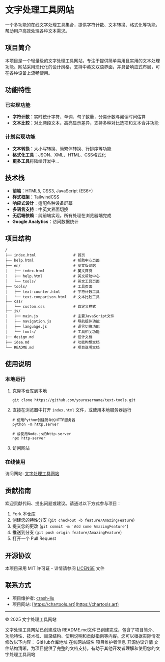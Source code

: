 # 文字处理工具网站

一个多功能的在线文字处理工具集合，提供字符计数、文本转换、格式化等功能，帮助用户高效处理各种文本需求。

## 项目简介

本项目是一个轻量级的文字处理工具网站，专注于提供简单易用且实用的文本处理功能。网站采用现代化的设计风格，支持中英文双语界面，并具备响应式布局，可在各种设备上流畅使用。

## 功能特性

### 已实现功能
- **字符计数**：实时统计字符、单词、句子数量，分类计数与阅读时间估算
- **文本比较**：对比两段文本，高亮显示差异，支持多种对比选项和文本合并功能

### 计划实现功能
- **文本转换**：大小写转换、简繁体转换、行排序等功能
- **格式化工具**：JSON、XML、HTML、CSS格式化
- **更多工具**将陆续开发中...

## 技术栈

- **前端**：HTML5, CSS3, JavaScript (ES6+)
- **样式框架**：TailwindCSS
- **响应式设计**：适配各种设备屏幕
- **多语言支持**：中英文界面切换
- **无后端依赖**：纯前端实现，所有处理在浏览器端完成
- **Google Analytics**：访问数据统计

## 项目结构

```
/
├── index.html                 # 首页
├── help.html                  # 帮助中心页面
├── en/                        # 英文版网站
│   ├── index.html             # 英文首页
│   ├── help.html              # 英文帮助中心
│   └── tools/                 # 英文工具页面
├── tools/                     # 工具页面
│   ├── text-counter.html      # 字符计数工具
│   └── text-comparison.html   # 文本比较工具
├── css/
│   └── custom.css             # 自定义样式
├── js/
│   ├── main.js                # 主要JavaScript文件
│   ├── navigation.js          # 导航组件功能
│   ├── language.js            # 语言切换功能
│   └── tools/                 # 工具相关功能
├── design.md                  # 设计文档
├── idea.md                    # 功能构想文档
└── README.md                  # 项目说明文档
```

## 使用说明

### 本地运行

1. 克隆本仓库到本地
   ```
   git clone https://github.com/yourusername/text-tools.git
   ```

2. 直接在浏览器中打开 `index.html` 文件，或使用本地服务器运行
   ```
   # 使用Python创建简单的HTTP服务器
   python -m http.server
   
   # 或使用Node.js的http-server
   npx http-server
   ```

3. 访问网站

### 在线使用

访问网站: [文字处理工具网站](https://chartools.art)

## 贡献指南

欢迎贡献代码、提出问题或建议。请通过以下方式参与项目：

1. Fork 本仓库
2. 创建您的特性分支 (`git checkout -b feature/AmazingFeature`)
3. 提交您的更改 (`git commit -m 'Add some AmazingFeature'`)
4. 推送到分支 (`git push origin feature/AmazingFeature`)
5. 打开一个 Pull Request

## 开源协议

本项目采用 MIT 许可证 - 详情请参阅 [LICENSE](LICENSE) 文件

## 联系方式

- 项目维护者: [crash-liu](1161230385abc@example.com)
- 项目网站: [https://chartools.art](https://chartools.art)

---

© 2025 文字处理工具网站

文字处理工具网站已创建成功
README.md文件已创建完成，包含了项目简介、功能特性、技术栈、目录结构、使用说明和贡献指南等内容。您可以根据实际情况修改以下内容：
GitHub仓库地址
在线网站域名
项目维护者信息
开源协议详情
文件结构清晰，为项目提供了完整的文档支持，有助于其他开发者理解和使用您的文字处理工具网站
